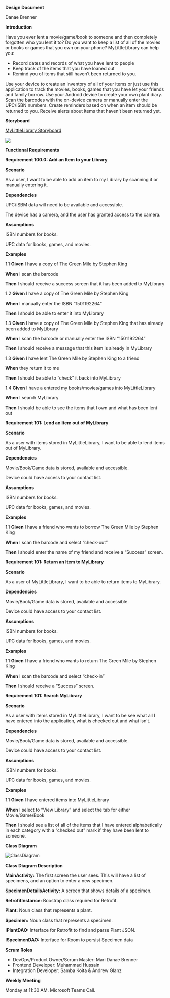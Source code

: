 **Design Document**

Danae Brenner

**Introduction**

Have you ever lent a movie/game/book to someone and then completely forgotten who you lent it to? Do you want to keep a list of all of the movies or books or games that you own on your phone? MyLittleLibrary can help you:

- Record dates and records of what you have lent to people
- Keep track of the items that you have loaned out
- Remind you of items that still haven’t been returned to you.

Use your device to create an inventory of all of your items or just use this application to track the movies, books, games that you have let your friends and family borrow. Use your Android device to create your own plant diary. Scan the barcodes with the on-device camera or manually enter the UPC/ISBN numbers. Create reminders based on when an item should be returned to you. Receive alerts about items that haven’t been returned yet.

**Storyboard**

[MyLittleLibrary Storyboard](https://projects.invisionapp.com/prototype/ckyz8b84r0006z501gl7fg4wv/play)

[](https://projects.invisionapp.com/prototype/ckyz8b84r0006z501gl7fg4wv/play)![](Aspose.Words.6ff342ec-44c6-435e-8258-895b9cc7899e.001.jpeg)

**Functional Requirements**

**Requirement 100.0: Add an Item to your Library**

**Scenario**

As a user, I want to be able to add an item to my Library by scanning it or manually entering it.

**Dependencies**

UPC/ISBM data will need to be available and accessible.

The device has a camera, and the user has granted access to the camera.

**Assumptions**

ISBN numbers for books.

UPC data for books, games, and movies.

**Examples**

1.1
**Given** I have a copy of The Green Mile by Stephen King

**When** I scan the barcode 

**Then** I should receive a success screen that it has been added to MyLibrary 

1.2
**Given** I have a copy of The Green Mile by Stephen King

**When** I manually enter the ISBN “1501192264”

**Then** I should be able to enter it into MyLibrary

1.3
**Given** I have a copy of The Green Mile by Stephen King that has already been added to MyLibrary

**When** I scan the barcode or manually enter the ISBN “1501192264”

**Then** I should receive a message that this item is already in MyLibrary

1.3
**Given** I have lent The Green Mile by Stephen King to a friend

**When** they return it to me

**Then** I should be able to “check” it back into MyLibrary 

1.4
**Given** I have a entered my books/movies/games into MyLittleLibrary

**When** I search MyLibrary

**Then** I should be able to see the items that I own and what has been lent out


**Requirement 101: Lend an Item out of MyLibrary**

**Scenario**

As a user with items stored in MyLittleLibrary, I want to be able to lend items out of MyLibrary.

**Dependencies**

Movie/Book/Game data is stored, available and accessible.

Device could have access to your contact list.

**Assumptions**

ISBN numbers for books.

UPC data for books, games, and movies.

**Examples**

1.1
**Given** I have a friend who wants to borrow The Green Mile by Stephen King

**When** I scan the barcode and select “check-out”

**Then** I should enter the name of my friend and receive a “Success” screen.

**Requirement 101: Return an Item to MyLibrary**

**Scenario**

As a user of MyLittleLibrary, I want to be able to return items to MyLibrary.

**Dependencies**

Movie/Book/Game data is stored, available and accessible.

Device could have access to your contact list.

**Assumptions**

ISBN numbers for books.

UPC data for books, games, and movies.

**Examples**

1.1
**Given** I have a friend who wants to return The Green Mile by Stephen King

**When** I scan the barcode and select “check-in”

**Then** I should receive a “Success” screen.

**Requirement 101: Search MyLibrary**

**Scenario**

As a user with items stored in MyLittleLibrary, I want to be see what all I have entered into the application, what is checked out and what isn’t.

**Dependencies**

Movie/Book/Game data is stored, available and accessible.

Device could have access to your contact list.

**Assumptions**

ISBN numbers for books.

UPC data for books, games, and movies.

**Examples**

1.1
**Given** I have entered items into MyLittleLibrary

**When** I select to “View Library” and select the tab for either Movie/Game/Book

**Then** I should see a list of all of the items that I have entered alphabetically in each category with a “checked out” mark if they have been lent to someone.


**Class Diagram**

![ClassDiagram](Aspose.Words.6ff342ec-44c6-435e-8258-895b9cc7899e.002.png)

**Class Diagram Description**

**MainActivity:** The first screen the user sees. This will have a list of specimens, and an option to enter a new specimen.

**SpecimenDetailsActivity:** A screen that shows details of a specimen.

**RetrofitInstance:** Boostrap class required for Retrofit.

**Plant:** Noun class that represents a plant.

**Specimen:** Noun class that represents a specimen.

**IPlantDAO:** Interface for Retrofit to find and parse Plant JSON.

**ISpecimenDAO:** Interface for Room to persist Specimen data

**Scrum Roles**

- DevOps/Product Owner/Scrum Master: Mari Danae Brenner
- Frontend Developer: Muhammad Hussain
- Integration Developer: Samba Koita & Andrew Glanz

**Weekly Meeting**

Monday at 11:30 AM. Microsoft Teams Call.

